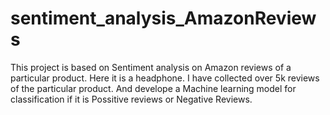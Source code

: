 # sentiment_analysis_AmazonReviews
This project is based on Sentiment analysis on Amazon reviews of a particular product. Here it is a headphone. I have collected over 5k reviews of the particular product. And develope a Machine learning model for classification if it is Possitive reviews or Negative Reviews. 
